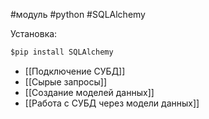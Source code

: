 #модуль #python #SQLAlchemy

Установка:
```python
$pip install SQLAlchemy
```


- [[Подключение СУБД]]
- [[Сырые запросы]]
- [[Создание моделей данных]]
- [[Работа с СУБД через модели данных]]